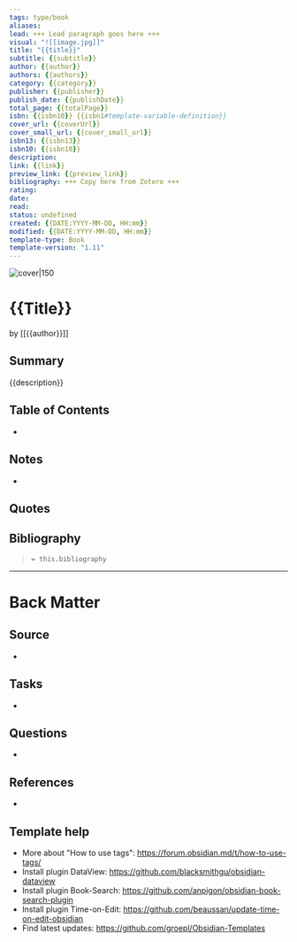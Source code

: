 ```yaml
---
tags: type/book
aliases: 
lead: +++ Lead paragraph goes here +++
visual: "![[image.jpg]]"
title: "{{title}}"
subtitle: {{subtitle}}
author: {{author}}
authors: {{authors}}
category: {{category}}
publisher: {{publisher}}
publish_date: {{publishDate}}
total_page: {{totalPage}}
isbn: {{isbn10}} {{isbn1#template-variable-definition}}
cover_url: {{coverUrl}}
cover_small_url: {{cover_small_url}}
isbn13: {{isbn13}}
isbn10: {{isbn10}}
description:
link: {{link}}
preview_link: {{preview_link}}
bibliography: +++ Copy here from Zotero +++
rating: 
date:
read: 
status: undefined
created: {{DATE:YYYY-MM-DD, HH:mm}}
modified: {{DATE:YYYY-MM-DD, HH:mm}}
template-type: Book
template-version: "1.11"
---
```

<!-- 
rating: ⭐️⭐️⭐️    // 1 to 3 stars
date: 2023             // when started reading
read: 2023             // when finished reading
status: undefined, backlog, to read, reading, completed, stopped
-->

![cover|150]({{coverUrl}})

# {{Title}}

by [[{{author}}]]

## Summary
<!-- No more than a couple paragraphs summarizing this BOOK -->

{{description}}

## Table of Contents
<!--Link to table of contents (TOC) -->
- 

## Notes
<!-- The main content of my thoughts really -->
- 


## Quotes
<!-- Notable quotes with reference to their page or location -->

## Bibliography

> `= this.bibliography`

---
# Back Matter

## Source
<!-- Always keep a link to the source- --> 
-  

## Tasks
<!-- What remains to be done with this note? --> 
- 

## Questions
<!-- What remains for you to consider? -->
- 

## References
<!-- Links to pages not referenced in the content -->
- 

## Template help
- More about "How to use tags": https://forum.obsidian.md/t/how-to-use-tags/
- Install plugin DataView: https://github.com/blacksmithgu/obsidian-dataview
- Install plugin Book-Search: https://github.com/anpigon/obsidian-book-search-plugin
- Install plugin Time-on-Edit: https://github.com/beaussan/update-time-on-edit-obsidian
- Find latest updates: https://github.com/groepl/Obsidian-Templates



